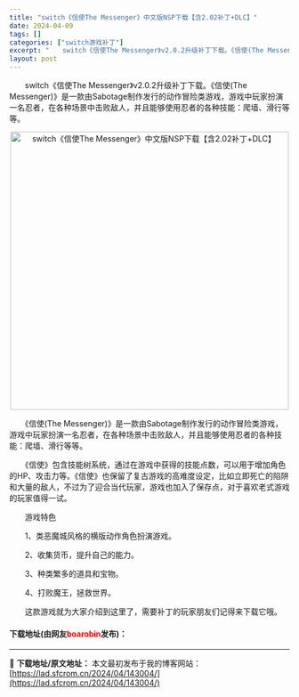 ```yaml
---
title: "switch《信使The Messenger》中文版NSP下载【含2.02补丁+DLC】"
date: 2024-04-09
tags: []
categories: ["switch游戏补丁"]
excerpt: "　　switch《信使The Messenger》v2.0.2升级补丁下载。《信使(The Messenger)》是一款由Sabotage制作发行的动作冒险类游戏，游戏中玩家扮演一名忍者，在各种场景中击败敌人，并且能够使用忍者的各种技能：爬墙、滑行等等。 　　《信使(The Messenger)》是&hellip;"
layout: post
---
```


 <p>　　switch《信使The Messenger》v2.0.2升级补丁下载。《信使(The Messenger)》是一款由Sabotage制作发行的动作冒险类游戏，游戏中玩家扮演一名忍者，在各种场景中击败敌人，并且能够使用忍者的各种技能：爬墙、滑行等等。</p> <p align="center"><img align="" border="0" src="https://lad.sfcrom.cn/wp-content/uploads/2024/04/20240409_661528aab6b84.webp" width="500" alt="switch《信使The Messenger》中文版NSP下载【含2.02补丁+DLC】" /></p> <p>　　《信使(The Messenger)》是一款由Sabotage制作发行的动作冒险类游戏，游戏中玩家扮演一名忍者，在各种场景中击败敌人，并且能够使用忍者的各种技能：爬墙、滑行等等。</p> <p>　　《信使》包含技能树系统，通过在游戏中获得的技能点数，可以用于增加角色的HP、攻击力等。《信使》也保留了复古游戏的高难度设定，比如立即死亡的陷阱和大量的敌人，不过为了迎合当代玩家，游戏也加入了保存点，对于喜欢老式游戏的玩家值得一试。</p> <p>　　游戏特色</p> <p>　　1、类恶魔城风格的横版动作角色扮演游戏。</p> <p>　　2、收集货币，提升自己的能力。</p> <p>　　3、种类繁多的道具和宝物。</p> <p>　　4、打败魔王，拯救世界。</p> <p>　　这款游戏就为大家介绍到这里了，需要补丁的玩家朋友们记得来下载它哦。</p> <p><h4>下载地址(由网友<font color="red">boarobin</font>发布)：</h4></p> 

---
📖 **下载地址/原文地址：** 本文最初发布于我的博客网站：[https://lad.sfcrom.cn/2024/04/143004/](https://lad.sfcrom.cn/2024/04/143004/)
